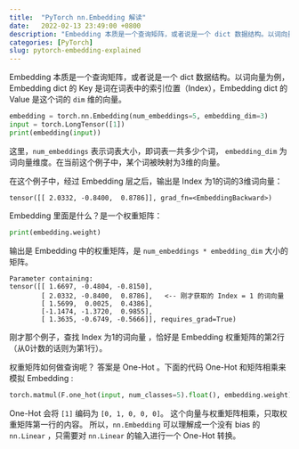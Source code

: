 ```yaml
---
title:  "PyTorch nn.Embedding 解读"
date:   2022-02-13 23:49:00 +0800
description: "Embedding 本质是一个查询矩阵，或者说是一个 dict 数据结构。以词向量为例， Embedding dict 的 Key 是词在词表中的索引位置（Index），Embedding dict 的 Value 是这个词的 `dim` 维的向量。"
categories: [PyTorch]
slug: pytorch-embedding-explained
--- 
```


Embedding 本质是一个查询矩阵，或者说是一个 dict 数据结构。以词向量为例， Embedding dict 的 Key 是词在词表中的索引位置（Index），Embedding dict 的 Value 是这个词的 `dim` 维的向量。

```python
embedding = torch.nn.Embedding(num_embeddings=5, embedding_dim=3)
input = torch.LongTensor([1])
print(embedding(input))
```

这里，`num_embeddings` 表示词表大小，即词表一共多少个词， `embedding_dim` 为词向量维度。在当前这个例子中，某个词被映射为3维的向量。

在这个例子中，经过 Embedding 层之后，输出是 Index 为1的词的3维词向量：

```
tensor([[ 2.0332, -0.8400,  0.8786]], grad_fn=<EmbeddingBackward>)
```

Embedding 里面是什么？是一个权重矩阵：

```python
print(embedding.weight)
```

输出是 Embedding 中的权重矩阵，是 `num_embeddings * embedding_dim` 大小的矩阵。

```
Parameter containing:
tensor([[ 1.6697, -0.4804, -0.8150],
        [ 2.0332, -0.8400,  0.8786],   <-- 刚才获取的 Index = 1 的词向量
        [ 1.5699,  0.0025,  0.4386],
        [-1.1474, -1.3720,  0.9855],
        [ 1.3635, -0.6749, -0.5666]], requires_grad=True)
```

刚才那个例子，查找 Index 为1的词向量 ，恰好是 Embedding 权重矩阵的第2行（从0计数的话则为第1行）。

权重矩阵如何做查询呢？ 答案是 One-Hot 。下面的代码 One-Hot 和矩阵相乘来模拟 Embedding :

```python
torch.matmul(F.one_hot(input, num_classes=5).float(), embedding.weight)
```

One-Hot 会将 `[1]` 编码为 `[0, 1, 0, 0, 0]`。 这个向量与权重矩阵相乘，只取权重矩阵第一行的内容。 所以，`nn.Embedding` 可以理解成一个没有 bias 的 `nn.Linear` ，只需要对 `nn.Linear` 的输入进行一个 One-Hot 转换。

